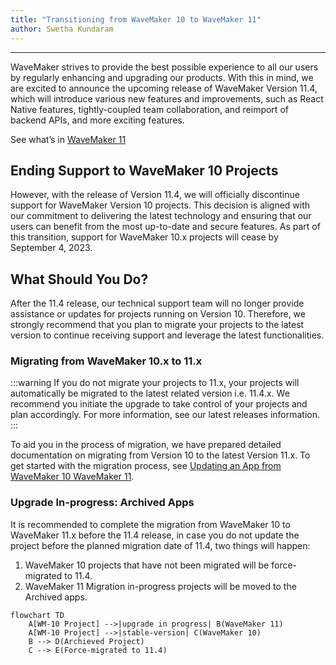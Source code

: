 ```yaml
---
title: "Transitioning from WaveMaker 10 to WaveMaker 11"
author: Swetha Kundaram
---
```

---

WaveMaker strives to provide the best possible experience to all our users by regularly enhancing and upgrading our products. With this in mind, we are excited to announce the upcoming release of WaveMaker Version 11.4, which will introduce various new features and improvements, such as React Native features, tightly-coupled team collaboration, and reimport of backend APIs, and more exciting features. 

See what’s in [WaveMaker 11](https://docs.wavemaker.com/learn/app-development/wavemaker-overview/wavemaker-11)

## Ending Support to WaveMaker 10 Projects

However, with the release of Version 11.4, we will officially discontinue support for WaveMaker Version 10 projects. This decision is aligned with our commitment to delivering the latest technology and ensuring that our users can benefit from the most up-to-date and secure features. As part of this transition, support for WaveMaker 10.x projects will cease by September 4, 2023.

## What Should You Do?

After the 11.4 release, our technical support team will no longer provide assistance or updates for projects running on Version 10. Therefore, we strongly recommend that you plan to migrate your projects to the latest version to continue receiving support and leverage the latest functionalities.

### Migrating from WaveMaker 10.x to 11.x

:::warning
If you do not migrate your projects to 11.x, your projects will automatically be migrated to the latest related version i.e. 11.4.x. We recommend you initiate the upgrade to take control of your projects and plan accordingly. For more information, see our latest releases information. 
:::

To aid you in the process of migration, we have prepared detailed documentation on migrating from Version 10 to the latest Version 11.x. To get started with the migration process, see [Updating an App from WaveMaker 10 WaveMaker 11](https://docs.wavemaker.com/learn/how-tos/upgrade-guide-wavemaker-10-to-11).

### Upgrade In-progress: Archived Apps

It is recommended to complete the migration from WaveMaker 10 to WaveMaker 11.x before the 11.4 release, in case you do not update the project before the planned migration date of 11.4, two things will happen:

1. WaveMaker 10 projects that have not been migrated will be force-migrated to 11.4.
2. WaveMaker 11 Migration in-progress projects will be moved to the Archived apps.

```mermaid
flowchart TD
    A[WM-10 Project] -->|upgrade in progress| B(WaveMaker 11)
    A[WM-10 Project] -->|stable-version| C(WaveMaker 10)
    B --> D(Archieved Project)
    C --> E(Force-migrated to 11.4)
    
```









